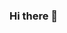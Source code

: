 ### Hi there 👋

<!--
**Zeng0408/Zeng0408** is a ✨ _special_ ✨ repository because its `README.md` (this file) appears on your GitHub profile.

Here are some ideas to get you started:

- 🔭 I’m currently studying on shanghai sandau college
- 🌱 I’m currently learning software
- 👯 I’m looking to collaborate on these project with my classmates and experts
- 🤔 I’m looking for help with github community
- 💬 Ask me about some langguages' study and some AI project
- 📫 How to reach me:subscribe my Twitter:BST_Zeng https://twitter.com/BST_Zeng
- 😄 Pronouns: he/him
- ⚡ Fun fact: 我需要找到更多伙伴和更多师傅，能够一起学习，互相进步，写出完美的项目
-->
